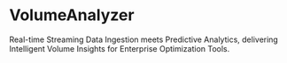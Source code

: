 # VolumeAnalyzer
Real-time Streaming Data Ingestion meets Predictive Analytics, delivering Intelligent Volume Insights for Enterprise Optimization Tools.
